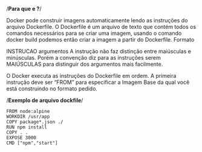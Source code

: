 /**Para que e ?**/

Docker pode construir imagens automaticamente lendo as instruções do arquivo Dockerfile. O
Dockerfile é um arquivo de texto que contém todos os comandos necessários para se criar uma
imagem, usando o comando docker build podemos então criar a imagem a partir do Dockerfile.
Formato

INSTRUCAO argumentos
A instrução não faz distinção entre maiúsculas e minúsculas. Porém a convenção diz para as
instruções serem MAIÚSCULAS para distinguir dos argumentos mais facilmente.

O Docker executa as instruções do Dockerfile em ordem. A primeira instrução deve ser “FROM” para
especificar a Imagem Base da qual você está construindo no formato pedido.

/**Exemplo de arquivo dockfile**/

    FROM node:alpine
    WORKDIR /usr/app
    COPY package*.json ./
    RUN npm install
    COPY . .
    EXPOSE 3000
    CMD ["npm","start"]
